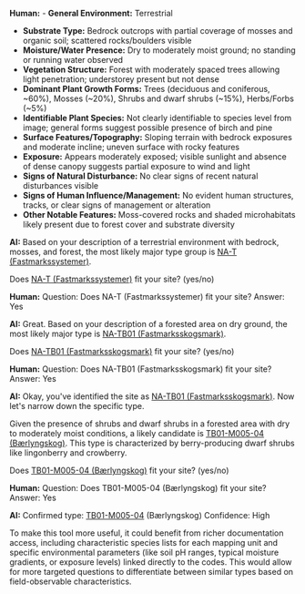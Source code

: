 **Human:** - **General Environment:** Terrestrial  
- **Substrate Type:** Bedrock outcrops with partial coverage of mosses and organic soil; scattered rocks/boulders visible  
- **Moisture/Water Presence:** Dry to moderately moist ground; no standing or running water observed  
- **Vegetation Structure:** Forest with moderately spaced trees allowing light penetration; understorey present but not dense  
- **Dominant Plant Growth Forms:** Trees (deciduous and coniferous, ~60%), Mosses (~20%), Shrubs and dwarf shrubs (~15%), Herbs/Forbs (~5%)  
- **Identifiable Plant Species:** Not clearly identifiable to species level from image; general forms suggest possible presence of birch and pine  
- **Surface Features/Topography:** Sloping terrain with bedrock exposures and moderate incline; uneven surface with rocky features  
- **Exposure:** Appears moderately exposed; visible sunlight and absence of dense canopy suggests partial exposure to wind and light  
- **Signs of Natural Disturbance:** No clear signs of recent natural disturbances visible  
- **Signs of Human Influence/Management:** No evident human structures, tracks, or clear signs of management or alteration  
- **Other Notable Features:** Moss-covered rocks and shaded microhabitats likely present due to forest cover and substrate diversity

**AI:** Based on your description of a terrestrial environment with bedrock, mosses, and forest, the most likely major type group is [NA-T (Fastmarkssystemer)](https://naturinorge.artsdatabanken.no/Naturtype/NA-T).

Does [NA-T (Fastmarkssystemer)](https://naturinorge.artsdatabanken.no/Naturtype/NA-T) fit your site? (yes/no)

**Human:** Question: Does NA-T (Fastmarkssystemer) fit your site? 
Answer: Yes

**AI:** Great. Based on your description of a forested area on dry ground, the most likely major type is [NA-TB01 (Fastmarksskogsmark)](https://naturinorge.artsdatabanken.no/Naturtype/NA-TB01).

Does [NA-TB01 (Fastmarksskogsmark)](https://naturinorge.artsdatabanken.no/Naturtype/NA-TB01) fit your site? (yes/no)

**Human:** Question: Does NA-TB01 (Fastmarksskogsmark) fit your site? 
Answer: Yes

**AI:** Okay, you've identified the site as [NA-TB01 (Fastmarksskogsmark)](https://naturinorge.artsdatabanken.no/Naturtype/NA-TB01). Now let's narrow down the specific type.

Given the presence of shrubs and dwarf shrubs in a forested area with dry to moderately moist conditions, a likely candidate is [TB01-M005-04 (Bærlyngskog)](https://naturinorge.artsdatabanken.no/Naturtype/NiN-3.0-T-C-PE-NA-MB-TB01-M005-04). This type is characterized by berry-producing dwarf shrubs like lingonberry and crowberry.

Does [TB01-M005-04 (Bærlyngskog)](https://naturinorge.artsdatabanken.no/Naturtype/NiN-3.0-T-C-PE-NA-MB-TB01-M005-04) fit your site? (yes/no)

**Human:** Question: Does TB01-M005-04 (Bærlyngskog) fit your site? 
Answer: Yes

**AI:** Confirmed type: [TB01-M005-04](https://naturinorge.artsdatabanken.no/Naturtype/NiN-3.0-T-C-PE-NA-MB-TB01-M005-04) (Bærlyngskog)
Confidence: High

To make this tool more useful, it could benefit from richer documentation access, including characteristic species lists for each mapping unit and specific environmental parameters (like soil pH ranges, typical moisture gradients, or exposure levels) linked directly to the codes. This would allow for more targeted questions to differentiate between similar types based on field-observable characteristics.